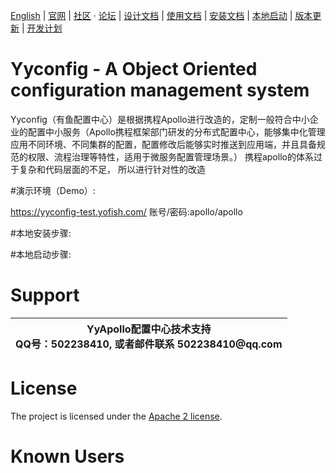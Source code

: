 [English](./index_en.md) | [官网](https://atayun.net)  | [社区](xxxxx) · [论坛](xxxxx) | [设计文档](doc/design.md) | [使用文档](doc/user_guide.md) | [安装文档](doc/install.md) | [本地启动](doc/releases.md) | [版本更新](doc/releases.md) | [开发计划](doc/plain.md) 

# Yyconfig - A Object Oriented configuration management system



Yyconfig（有鱼配置中心）是根据携程Apollo进行改造的，定制一般符合中小企业的配置中小服务（Apollo携程框架部门研发的分布式配置中心，能够集中化管理应用不同环境、不同集群的配置，配置修改后能够实时推送到应用端，并且具备规范的权限、流程治理等特性，适用于微服务配置管理场景。）
携程apollo的体系过于复杂和代码层面的不足， 所以进行针对性的改造

#演示环境（Demo）:

https://yyconfig-test.yofish.com/
账号/密码:apollo/apollo

#本地安装步骤:


#本地启动步骤:






# Support
<table>
  <thead>
    <th>YyApollo配置中心技术支持<br />QQ号：502238410, 或者邮件联系 502238410@qq.com</th>
  </thead>
  <tbody>
  </tbody>
</table>


# License
The project is licensed under the [Apache 2 license](https://github.com/ctripcorp/apollo/blob/master/LICENSE).

# Known Users



